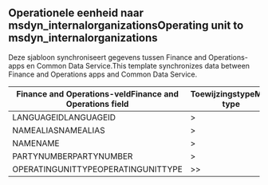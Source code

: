 ## <a name="operating-unit-to-msdyn_internalorganizations"></a><span data-ttu-id="25f5a-101">Operationele eenheid naar msdyn_internalorganizations</span><span class="sxs-lookup"><span data-stu-id="25f5a-101">Operating unit to msdyn_internalorganizations</span></span>

<span data-ttu-id="25f5a-102">Deze sjabloon synchroniseert gegevens tussen Finance and Operations-apps en Common Data Service.</span><span class="sxs-lookup"><span data-stu-id="25f5a-102">This template synchronizes data between Finance and Operations apps and Common Data Service.</span></span>

<span data-ttu-id="25f5a-103">Finance and Operations-veld</span><span class="sxs-lookup"><span data-stu-id="25f5a-103">Finance and Operations field</span></span> | <span data-ttu-id="25f5a-104">Toewijzingstype</span><span class="sxs-lookup"><span data-stu-id="25f5a-104">Map type</span></span> | <span data-ttu-id="25f5a-105">Ander Dynamics 365-veld</span><span class="sxs-lookup"><span data-stu-id="25f5a-105">Other Dynamics 365 field</span></span> | <span data-ttu-id="25f5a-106">Standaardwaarde</span><span class="sxs-lookup"><span data-stu-id="25f5a-106">Default value</span></span>
---|---|---|---
<span data-ttu-id="25f5a-107">LANGUAGEID</span><span class="sxs-lookup"><span data-stu-id="25f5a-107">LANGUAGEID</span></span> | > | <span data-ttu-id="25f5a-108">msdyn_languageid</span><span class="sxs-lookup"><span data-stu-id="25f5a-108">msdyn_languageid</span></span> | 
<span data-ttu-id="25f5a-109">NAMEALIAS</span><span class="sxs-lookup"><span data-stu-id="25f5a-109">NAMEALIAS</span></span> | > | <span data-ttu-id="25f5a-110">msdyn_namealias</span><span class="sxs-lookup"><span data-stu-id="25f5a-110">msdyn_namealias</span></span> | 
<span data-ttu-id="25f5a-111">NAME</span><span class="sxs-lookup"><span data-stu-id="25f5a-111">NAME</span></span> | > | <span data-ttu-id="25f5a-112">msdyn_name</span><span class="sxs-lookup"><span data-stu-id="25f5a-112">msdyn_name</span></span> | 
<span data-ttu-id="25f5a-113">PARTYNUMBER</span><span class="sxs-lookup"><span data-stu-id="25f5a-113">PARTYNUMBER</span></span> | > | <span data-ttu-id="25f5a-114">msdyn_partynumber</span><span class="sxs-lookup"><span data-stu-id="25f5a-114">msdyn_partynumber</span></span> | 
<span data-ttu-id="25f5a-115">OPERATINGUNITTYPE</span><span class="sxs-lookup"><span data-stu-id="25f5a-115">OPERATINGUNITTYPE</span></span> | >> | <span data-ttu-id="25f5a-116">msdyn_type</span><span class="sxs-lookup"><span data-stu-id="25f5a-116">msdyn_type</span></span> | 
